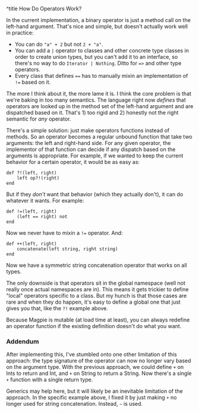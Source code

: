 ^title How Do Operators Work?

In the current implementation, a binary operator is just a method call on the
left-hand argument. That's nice and simple, but doesn't actually work well in
practice:

*   You can do `"a" + 2` but not `2 + "a"`.
*   You can add a `|` operator to classes and other concrete type classes in
    order to create union types, but you can't add it to an interface, so 
    there's no way to do `Iterator | Nothing`. Ditto for `=>` and other type
    operators.
*   Every class that defines `==` has to manually mixin an implementation of
    `!=` based on it.

The more I think about it, the more lame it is. I think the core problem is that
we're baking in too many semantics. The language right now *defines* that 
operators are looked up in the method set of the left-hand argument and are
dispatched based on it. That's 1) too rigid and 2) honestly not the right
semantic for *any* operator.

There's a simple solution: just make operators functions instead of methods. So
an operator becomes a regular unbound function that take two arguments: the
left and right-hand side. For any given operator, the implementor of that
function can decide if any dispatch based on the arguments is appropriate. For
example, if we wanted to keep the current behavior for a certain operator, it
would be as easy as:

    def ?!(left, right)
        left op?!(right)
    end

But if they *don't* want that behavior (which they actually don't), it can do
whatever it wants. For example:

    def !=(left, right)
        (left == right) not
    end

Now we never have to mixin a `!=` operator. And:

    def ++(left, right)
        concatenate(left string, right string)
    end

Now we have a symmetric string concatenation operator that works on all types.

The only downside is that operators sit in the global namespace (well not really
once actual namespaces are in). This means it gets trickier to define "local"
operators specific to a class. But my hunch is that those cases are rare and
when they do happen, it's easy to define a global one that just gives you that,
like the `?!` example above.

Because Magpie is mutable (at load time at least), you can always redefine an
operator function if the existing definition doesn't do what you want.

### Addendum

After implementing this, I've stumbled onto one other limitation of this 
approach: the type signature of the operator can now no longer vary based on the
argument type. With the previous approach, we could define `+` on Ints to return
and Int, and `+` on String to return a String. Now there's a single `+` function
with a single return type.

Generics may help here, but it will likely be an inevitable limitation of the
approach. In the specific example above, I fixed it by just making `+` no longer
used for string concatenation. Instead, `~` is used.




